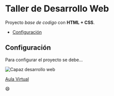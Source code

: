 # Taller de Desarrollo Web

Proyecto _base de codigo_ con **HTML + CSS**.

- [Configuración](#configuración)

## Configuración
Para configurar el proyecto se debe...

![Capaz desarrollo web](images/logos.png)

[Aula Virtual](https://www.ucc.edu.ar/campus-virtual)

:smile:
